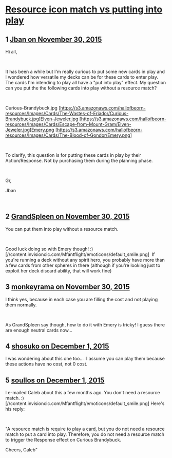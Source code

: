 # [Resource icon match vs putting into play](https://community.fantasyflightgames.com/topic/194694-resource-icon-match-vs-putting-into-play/)

## 1 [Jban on November 30, 2015](https://community.fantasyflightgames.com/topic/194694-resource-icon-match-vs-putting-into-play/?do=findComment&comment=1912838)

Hi all,

 

It has been a while but I'm really curious to put some new cards in play and I wondered how versatile my decks can be for these cards to enter play. The cards I'm intending to play all have a "put into play" effect. My question can you put the the following cards into play without a resource match? 

 

Curious-Brandybuck.jpg [https://s3.amazonaws.com/hallofbeorn-resources/Images/Cards/The-Wastes-of-Eriador/Curious-Brandybuck.jpg]Elven-Jeweler.jpg [https://s3.amazonaws.com/hallofbeorn-resources/Images/Cards/Escape-from-Mount-Gram/Elven-Jeweler.jpg]Emery.png [https://s3.amazonaws.com/hallofbeorn-resources/Images/Cards/The-Blood-of-Gondor/Emery.png]

 

To clarify, this question is for putting these cards in play by their Action/Response. Not by purchasing them during the planning phase.

 

Gr,

Jban

 

## 2 [GrandSpleen on November 30, 2015](https://community.fantasyflightgames.com/topic/194694-resource-icon-match-vs-putting-into-play/?do=findComment&comment=1912845)

You can put them into play without a resource match.

 

Good luck doing so with Emery though! :) [//content.invisioncic.com/Mfantflight/emoticons/default_smile.png]  If you're running a deck without any spirit hero, you probably have more than a few cards from other spheres in there (although if you're looking just to exploit her deck discard ability, that will work fine)

## 3 [monkeyrama on November 30, 2015](https://community.fantasyflightgames.com/topic/194694-resource-icon-match-vs-putting-into-play/?do=findComment&comment=1912851)

I think yes, because in each case you are filling the cost and not playing them normally.

 

As GrandSpleen say though, how to do it with Emery is tricky! I guess there are enough neutral cards now...

## 4 [shosuko on December 1, 2015](https://community.fantasyflightgames.com/topic/194694-resource-icon-match-vs-putting-into-play/?do=findComment&comment=1914232)

I was wondering about this one too...  I assume you can play them because these actions have no cost, not 0 cost.

## 5 [soullos on December 1, 2015](https://community.fantasyflightgames.com/topic/194694-resource-icon-match-vs-putting-into-play/?do=findComment&comment=1914294)

I e-mailed Caleb about this a few months ago. You don't need a resource match. :) [//content.invisioncic.com/Mfantflight/emoticons/default_smile.png] Here's his reply:

 

"A resource match is require to play a card, but you do not need a resource match to put a card into play. Therefore, you do not need a resource match to trigger the Response effect on Curious Brandybuck.

Cheers,
Caleb"

